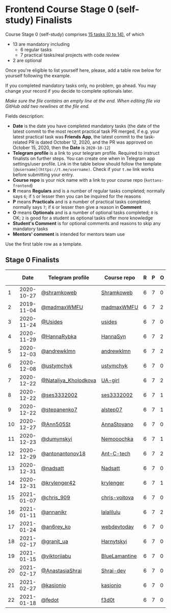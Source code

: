 # Frontend Course Stage 0 (self-study) Finalists

Course Stage 0 (self-study) comprises
[15 tasks (0 to 14)](https://github.com/kottans/frontend/blob/master/contents.md),
of which
- 13 are mandatory including
  - 6 regular tasks
  - 7 practical tasks/real projects with code review
- 2 are optional

Once you're eligible to list yourself here, please, add
a table row below for yourself following the example.

If you completed mandatory tasks only, no problem, go ahead.
You may change your record if you decide to complete
optionals later.

_Make sure the file contains an empty line at the end._
_When editing file via GitHub add two newlines at the file end._

Fields description:
 * **Date** is the date you have completed mandatory tasks
   (the date of the latest commit to the most recent practical task PR merged,
   if e.g. your latest practical task was **Friends App**,
   the latest commit to the task-related PR is dated October 12, 2020,
   and the PR was approved on October 15, 2020,
   then the **Date** is `2020-10-12`)
 * **Telegram profile** is a link to your telegram profile.
   Required to instruct finalists on further steps.
   You can create one when in Telegram app settings/user profile.
   Link in the table below should follow the template `[@username](https://t.me/username)`.
   Check if your `t.me` link works before submitting your entry. 
 * **Course repo** is your nick name with a link to your
   course repo (`kottans-frontend`)
 * **R** means **Regulars** and is a number of regular tasks completed;
   normally says `6`; if `5` or lesser then you can
   be inquired for the reasons
 * **P** means **Practicals** and is a number of practical tasks completed;
   normally says `7`; if `6` or lesser then give a reason in **Comment**
 * **O** means **Optionals** and is a number of optional tasks
   completed;
   `0` is OK; `2` is good for a student as optional tasks offer more knowledge
 * **Student's Comment** is for optional comments and reasons to skip any mandatory
   tasks
 * **Mentors' comment** is intended for mentors team use

Use the first table row as a template.

## Stage 0 Finalists

|  |    Date    | Telegram profile | Course repo    | R | P | O | Student's Comment | Mentors' Comment |
|--| ---------- | ---------------- | -------------- | - | - | - | ----------------- | ---------------- |
|1 | 2020-10-27 | [@shramkoweb](https://t.me/shramkoweb) | [Shramkoweb](https://github.com/Shramkoweb/kottans-frontend) | 6 | 7 | 0 | --- | |
|2 | 2019-11-04 | [@madmaxWMFU](https://t.me/madmaxWMFU) | [madmaxWMFU](https://github.com/madmaxWMFU/kottans-frontend) | 6 | 7 | 2 | --- | |
|3 | 2020-11-24 | [@Usides](https://t.me/Usides) | [usides](https://github.com/usides/kottans-frontend) | 6 | 7 | 0 | --- | |
|4 | 2020-11-29 | [@HannaRybka](https://t.me/HannaRybka) | [HannaSyn](https://github.com/HannaSyn/kottans-frontend) | 6 | 7 | 2 | --- | |
|5 | 2020-12-03 | [@andrewklmn](https://t.me/andrewklmn) | [andrewklmn](https://github.com/andrewklmn/kottans-frontend) | 6 | 7 | 2 | --- | |
|6 | 2020-12-08 | [@ustymchyk](https://t.me/ustymchyk)   | [ustymchyk](https://github.com/ustymchyk/kottans-frontend) | 6 | 7 | 0 | --- | |
|7 | 2020-12-22 | [@Nataliya_Kholodkova](https://t.me/Nataliya_Kholodkova)   | [UA-girl](https://github.com/UA-girl/kottans-frontend) | 6 | 7 | 2 | --- | |
|8 | 2020-12-22 | [@ses3332002](https://t.me/ses3332002) | [ses3332002](https://github.com/ses3332002/kottans-frontend) | 6 | 7 | 1 | --- | |
|9 | 2020-12-22 | [@stepanenko7](https://t.me/stepanenko7) | [alstep07](https://github.com/alstep07/kottans-frontend) | 6 | 7 | 1 | --- | |
|10 | 2020-12-27 | [@Ann505St](https://t.me/Ann505St) | [AnnaStoyano](https://github.com/AnnaStoyano/kottans-frontend) | 6 | 7 | 0 | --- | |
|11 | 2020-12-23 | [@dumynskyi](https://t.me/dumynskyi) | [Nemooochka](https://github.com/Nemooochka/kottans-frontend) | 6 | 7 | 1 | --- | |
|12 | 2020-12-29 | [@antonantonov18](https://t.me/antonantonov18) | [Ant-C-tech](https://github.com/Ant-C-tech/kottans-frontend) | 6 | 7 | 2 | --- | |
|13 | 2020-12-31 | [@nadsatt](https://t.me/nadsatt) | [Nadsatt](https://github.com/nadsatt/kottans-frontend) | 6 | 7 | 0 | --- | |
|14 | 2020-12-31 | [@krylenger42](https://t.me/krylenger42) | [krylenger](https://github.com/krylenger/kottans-frontend) | 6 | 7 | 1 | --- | |
|15 | 2021-01-07 | [@chris_909](https://t.me/chris_909) | [chris-voitova](https://github.com/chris-voitova/kottans-frontend) | 6 | 7 | 0 | --- | |
|16 | 2021-01-11 | [@annanikr](https://t.me/annanikr) | [lalalilulu](https://github.com/lalalilulu/kottans-frontend) | 6 | 7 | 2 | --- | |
|17 | 2021-01-24 | [@an6rey_ko](https://t.me/an6rey_ko) | [webdevtoday](https://github.com/webdevtoday/kottans-frontend) | 6 | 7 | 0 | --- | |
|18 | 2021-02-17 | [@granit_ua](https://t.me/granit_ua) | [Harnytskyi](https://github.com/Harnytskyi/kottans-frontend) | 6 | 7 | 0 | --- | |
|19 | 2021-01-15 | [@viktoriiabu](https://t.me/viktoriiabu) | [BlueLamantine](https://github.com/BlueLamantine/kottans-frontend) | 6 | 7 | 0 | --- | |
|20 | 2021-02-17 | [@AnastasiaShrai](https://t.me/AnastasiaShrai) | [Shrai-dev](https://github.com/Shrai-dev/kottans-frontend) | 6 | 7 | 0 | --- | |
|21 | 2021-02-27 | [@kasionio](https://t.me/kasionio) | [kasionio](https://github.com/kasionio/kottans-frontend) | 6 | 7 | 0 | --- | |
|22 | 2021-01-18 | [@fedot](https://t.me/fedot) | [f3d0t](https://github.com/f3d0t/kottans-frontend) | 6 | 7 | 0 | --- | |




